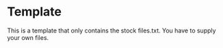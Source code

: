 # Template

This is a template that only contains the stock files.txt. You have to supply your own files.